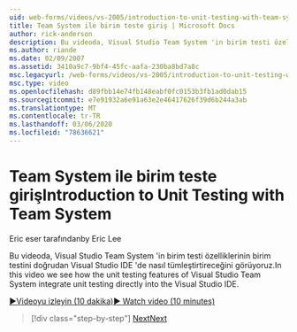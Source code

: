 ```yaml
---
uid: web-forms/videos/vs-2005/introduction-to-unit-testing-with-team-system
title: Team System ile birim teste giriş | Microsoft Docs
author: rick-anderson
description: Bu videoda, Visual Studio Team System 'in birim testi özelliklerinin birim testini doğrudan Visual Studio IDE 'de nasıl tümleştirtireceğini görüyoruz.
ms.author: riande
ms.date: 02/09/2007
ms.assetid: 3410a9c7-9bf4-45fc-aafa-230ba8bd7a8c
msc.legacyurl: /web-forms/videos/vs-2005/introduction-to-unit-testing-with-team-system
msc.type: video
ms.openlocfilehash: d89fbb14e74fb148eabf0fc0153b3fb1ad0dab15
ms.sourcegitcommit: e7e91932a6e91a63e2e46417626f39d6b244a3ab
ms.translationtype: MT
ms.contentlocale: tr-TR
ms.lasthandoff: 03/06/2020
ms.locfileid: "78636621"
---
```

# <a name="introduction-to-unit-testing-with-team-system"></a><span data-ttu-id="75195-103">Team System ile birim teste giriş</span><span class="sxs-lookup"><span data-stu-id="75195-103">Introduction to Unit Testing with Team System</span></span>

<span data-ttu-id="75195-104">Eric eser tarafından</span><span class="sxs-lookup"><span data-stu-id="75195-104">by Eric Lee</span></span>

<span data-ttu-id="75195-105">Bu videoda, Visual Studio Team System 'in birim testi özelliklerinin birim testini doğrudan Visual Studio IDE 'de nasıl tümleştirtireceğini görüyoruz.</span><span class="sxs-lookup"><span data-stu-id="75195-105">In this video we see how the unit testing features of Visual Studio Team System integrate unit testing directly into the Visual Studio IDE.</span></span>

[<span data-ttu-id="75195-106">&#9654;Videoyu izleyin (10 dakika)</span><span class="sxs-lookup"><span data-stu-id="75195-106">&#9654; Watch video (10 minutes)</span></span>](https://channel9.msdn.com/Blogs/ASP-NET-Site-Videos/introduction-to-unit-testing-with-team-system)

> [!div class="step-by-step"]
> [<span data-ttu-id="75195-107">Next</span><span class="sxs-lookup"><span data-stu-id="75195-107">Next</span></span>](introduction-to-testing-web-applications-with-team-system.md)
